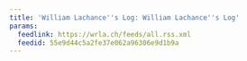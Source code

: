 ```yaml
---
title: 'William Lachance''s Log: William Lachance''s Log'
params:
  feedlink: https://wrla.ch/feeds/all.rss.xml
  feedid: 55e9d44c5a2fe37e062a96306e9d1b9a
---
```

